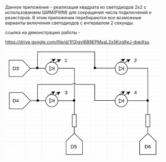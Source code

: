 Данное приложение - реализация квадрата из светодиодов 2x2 с использованием ШИМ(PWM) для сокращения числа подключений и резисторов. В этом приложении перебираются все возможные варианты включения светодиодов с интервалом 2 секунды.

ссылка на демонстрацию работы -

https://drive.google.com/file/d/1l12jgvl6B9EPMxaL2x5Kzg9eJ-dqpXsu

![image](scheme.jpg)